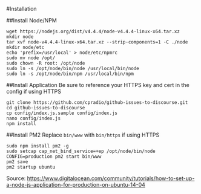#Installation

##Install Node/NPM
```
wget https://nodejs.org/dist/v4.4.4/node-v4.4.4-linux-x64.tar.xz
mkdir node
tar xvf node-v4.4.4-linux-x64.tar.xz --strip-components=1 -C ./node
mkdir node/etc
echo 'prefix=/usr/local' > node/etc/npmrc
sudo mv node /opt/
sudo chown -R root: /opt/node
sudo ln -s /opt/node/bin/node /usr/local/bin/node
sudo ln -s /opt/node/bin/npm /usr/local/bin/npm
```

##Install Application
Be sure to reference your HTTPS key and cert in the config if using HTTPS
```
git clone https://github.com/cpradio/github-issues-to-discourse.git
cd github-issues-to-discourse
cp config/index.js.sample config/index.js
nano config/index.js
npm install
```

##Install PM2
Replace `bin/www` with `bin/https` if using HTTPS
```
sudo npm install pm2 -g
sudo setcap cap_net_bind_service=+ep /opt/node/bin/node
CONFIG=production pm2 start bin/www
pm2 save
pm2 startup ubuntu
```

Source: https://www.digitalocean.com/community/tutorials/how-to-set-up-a-node-js-application-for-production-on-ubuntu-14-04